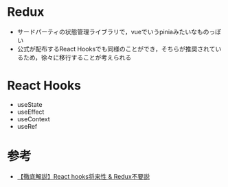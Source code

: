# Redux
- サードパーティの状態管理ライブラリで，vueでいうpiniaみたいなものっぽい
- 公式が配布するReact Hooksでも同様のことができ，そちらが推奨されているため，徐々に移行することが考えられる

# React Hooks
- useState
- useEffect
- useContext
- useRef

# 参考
- [【徹底解説】React hooks将来性 & Redux不要説](https://tech-parrot.com/react/react-hooks-redux/#React_Redux)